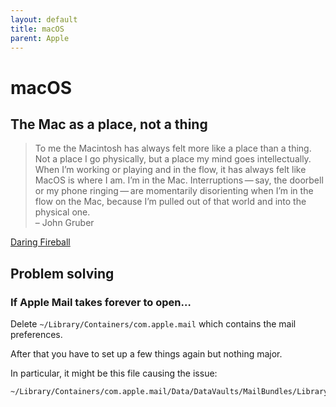 ```yaml
---
layout: default
title: macOS
parent: Apple
---
```


# macOS

## The Mac as a place, not a thing

> To me the Macintosh has always felt more like a place than a thing. Not a place I go physically, but a place my mind goes intellectually. When I’m working or playing and in the flow, it has always felt like MacOS is where I am. I’m in the Mac. Interruptions — say, the doorbell or my phone ringing — are momentarily disorienting when I’m in the flow on the Mac, because I’m pulled out of that world and into the physical one.\
> – John Gruber

[Daring Fireball](https://daringfireball.net/2023/06/first_impressions_of_vision_pro_and_visionos)


## Problem solving

### If Apple Mail takes forever to open…

Delete `~/Library/Containers/com.apple.mail` which contains the mail preferences.

After that you have to set up a few things again but nothing major.

In particular, it might be this file causing the issue: 

```
~/Library/Containers/com.apple.mail/Data/DataVaults/MailBundles/Library/Mail/Bundles/Properties.plist
```

